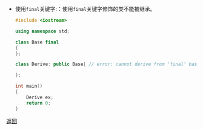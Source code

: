 - 使用`final`关键字:：使用`final`关键字修饰的类不能被继承。
	```cpp
	#include <iostream>
	
	using namespace std;
	
	class Base final
	{
	};
	
	class Derive: public Base{ // error: cannot derive from 'final' base 'Base' in derived type 'Derive'
	
	};
	
	int main()
	{
	    Derive ex;
	    return 0;
	}
	```

[返回](C++面向对象/readme)